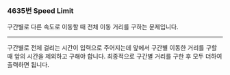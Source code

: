 ### 4635번 Speed Limit

구간별로 다른 속도로 이동할 때 전체 이동 거리를 구하는 문제입니다.

---

구간별로 전체 걸리는 시간이 입력으로 주어지는데 앞에서 구간별 이동한 거리를 구할 때 앞의 시간을 제외하고 구해야 합니다. 최종적으로 구간별 거리를 구한 후 모두 더하여 출력하면 됩니다.